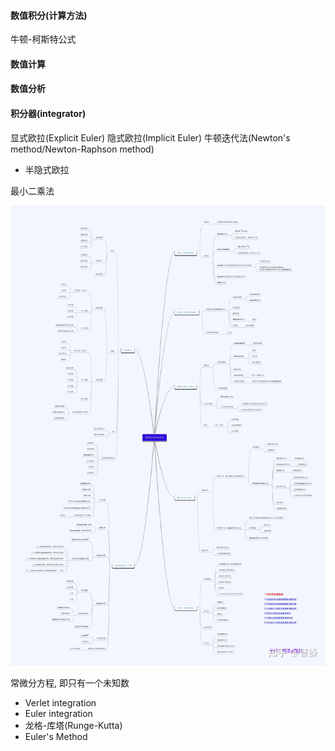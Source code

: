 #### 数值积分(计算方法)

牛顿-柯斯特公式

#### 数值计算

#### 数值分析

#### 积分器(integrator)

显式欧拉(Explicit Euler)
隐式欧拉(Implicit Euler)
牛顿迭代法(Newton's method/Newton-Raphson method)

- 半隐式欧拉

最小二乘法

![alt](./im/v2-e46a1fd2896380c141384ced8a57fb7b_r.jpg)

常微分方程, 即只有一个未知数

- Verlet integration
- Euler integration
- 龙格-库塔(Runge-Kutta)
- Euler's Method
